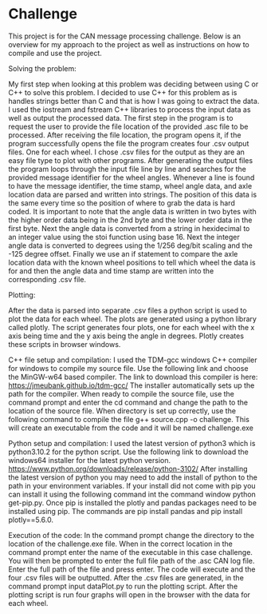 # Challenge

This project is for the CAN message processing challenge.
Below is an overview for my approach to the project as well as instructions on how to compile and use the project.



Solving the problem:

My first step when looking at this problem was deciding between using C or C++ to solve this problem.
I decided to use C++ for this problem as is handles strings better than C and that is how I was going to extract the data.
I used the iostream and fstream C++ libraries to process the input data as well as output the processed data.
The first step in the program is to request the user to provide the file location of the provided .asc file to be processed.
After receiving the file location, the program opens it, if the program successfully opens the file the program creates four .csv output files.
One for each wheel.
I chose .csv files for the output as they are an easy file type to plot with other programs. 
After generating the output files the program loops through the input file line by line and searches for the provided message identifier for the wheel angles. 
Whenever a line is found to have the message identifier, the time stamp, wheel angle data, and axle location data are parsed and written into strings.
The position of this data is the same every time so the position of where to grab the data is hard coded.
It is important to note that the angle data is written in two bytes with the higher order data being in the 2nd byte and the lower order data in the first byte.
Next the angle data is converted from a string in hexidecimal to an integer value using the stoi function using base 16.
Next the integer angle data is converted to degrees using the 1/256 deg/bit scaling and the -125 degree offset.
Finally we use an if statement to compare the axle location data with the known wheel positions to tell which wheel the data is for and then the angle data and time stamp are written into the corresponding .csv file.


Plotting:

After the data is parsed into separate .csv files a python script is used to plot the data for each wheel.
The plots are generated using a python library called plotly. 
The script generates four plots, one for each wheel with the x axis being time and the y axis being the angle in degrees.
Plotly creates these scripts in browser windows.


C++ file setup and compilation:
I used the TDM-gcc windows C++ compiler for windows to compile my source file.
Use the following link and choose the MinGW-w64 based compiler.
The link to download this compiler is here: https://jmeubank.github.io/tdm-gcc/
The installer automatically sets up the path for the compiler.
When ready to compile the source file, use the command prompt and enter the cd command and change the path to the location of the source file.
When directory is set up correctly, use the following command to compile the file g++ source.cpp -o challenge.
This will create an executable from the code and it will be named challenge.exe

Python setup and compilation:
I used the latest version of python3 which is python3.10.2 for the python script.
Use the following link to download the windows64 installer for the latest python version.
https://www.python.org/downloads/release/python-3102/
After installing the latest version of python you may need to add the install of python to the path in your environment variables.
If your install did not come with pip you can install it using the following command int the command window python get-pip.py.
Once pip is installed the plotly and pandas packages need to be installed using pip.
The commands are pip install pandas and pip install plotly==5.6.0.

Execution of the code:
In the command prompt change the directory to the location of the challenge.exe file. 
When in the correct location in the command prompt enter the name of the executable in this case challenge.
You will then be prompted to enter the full file path of the .asc CAN log file.
Enter the full path of the file and press enter.
The code will execute and the four .csv files will be outputted. 
After the .csv files are generated, in the command prompt input dataPlot.py to run the plotting script.
After the plotting script is run four graphs will open in the browser with the data for each wheel.
